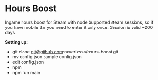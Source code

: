 # Hours Boost

Ingame hours boost for Steam with node
Supported steam sessions, so if you have mobile tfa, you need to enter it only once. Session is valid ~200 days

<b>Setting up:</b>
- git clone git@github.com:neverlxsss/hours-boost.git
- mv config.json.sample config.json
- edit config.json
- npm i
- npm run main